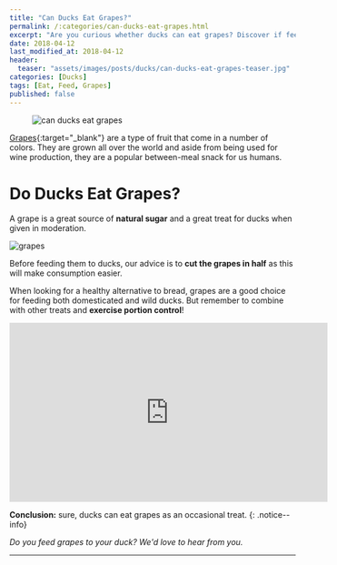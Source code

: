 ```yaml
---
title: "Can Ducks Eat Grapes?"
permalink: /:categories/can-ducks-eat-grapes.html
excerpt: "Are you curious whether ducks can eat grapes? Discover if feeding grapes is healthy for a duck."
date: 2018-04-12
last_modified_at: 2018-04-12
header:
  teaser: "assets/images/posts/ducks/can-ducks-eat-grapes-teaser.jpg"
categories: [Ducks]
tags: [Eat, Feed, Grapes]
published: false
---
```


<figure>
  <img src="{{ site.url }}/assets/images/posts/ducks/can-ducks-eat-grapes.jpg" alt="can ducks eat grapes" class="title-banner">
</figure>

[Grapes](https://en.wikipedia.org/wiki/Grape){:target="_blank"} are a type of fruit that come in a number of colors. They are grown all over the world and aside from being used for wine production, they are a popular between-meal snack for us humans.

# Do Ducks Eat Grapes?

A grape is a great source of **natural sugar** and a great treat for ducks when given in moderation.

<img src="{{ site.url }}/assets/images/posts/food/grapes.jpg" alt="grapes" class="align-right">

Before feeding them to ducks, our advice is to **cut the grapes in half** as this will make consumption easier.

When looking for a healthy alternative to bread, grapes are a good choice for feeding both domesticated and wild ducks. But remember to combine with other treats and **exercise portion control**!

<iframe width="560" height="315" src="https://www.youtube.com/embed/mlMBNq5XJQQ" frameborder="0"></iframe>

**Conclusion:** sure, ducks can eat grapes as an occasional treat.
{: .notice--info}

_Do you feed grapes to your duck? We'd love to hear from you._

---
